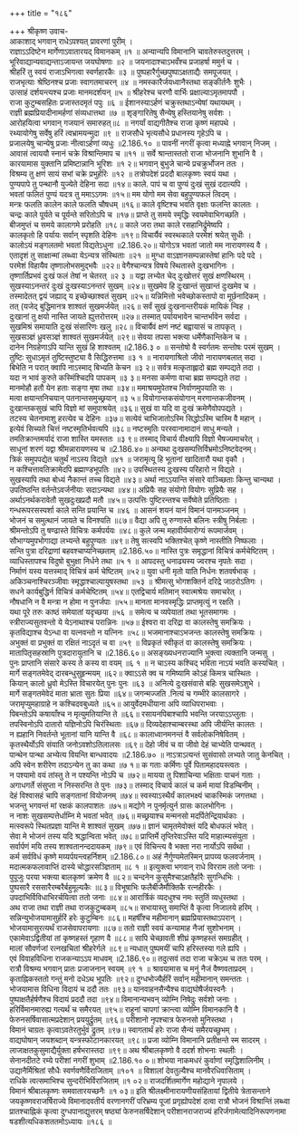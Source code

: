 +++
title = "१८६"

+++
श्रीकृष्ण उवाच-  
आकाशाद् भगवान् राधेऽपश्यत् प्रावरणां पुरीम् ।  
राज्ञाऽऽदिष्टेन मार्गेणाऽवातारयद् विमानकम् ॥१ ॥
अन्यान्यपि विमानानि चावतेरुस्तदुत्तरम् ।  
भूरिवाद्यान्यवाद्यन्ताऽजायन्त जयघोषणाः ॥२ ॥
जयनादाश्चाऽभवँश्च प्रजाहर्षा ममुर्न च ।  
श्रीहरिं तु स्वयं राजाऽभिगत्वा स्वर्णहारकैः ॥३ ॥
पुष्पहारैर्गुच्छपुष्पाऽक्षताद्यैः समपूजयत् ।  
राजभृत्याः श्रेष्ठिनश्च प्रजाः स्वागतमाचरन् ॥४ ॥
नमस्कारैर्जयध्वानैस्तथा सङ्कीर्तनैः शुभैः ।  
उत्साहं दर्शयन्त्यश्च प्रजाः मानमदर्शयन् ॥५ ॥
श्रीहरेश्च चरणौ वार्भिः प्रक्षाल्याऽमृतमापपौ ।  
राजा कुटुम्बसहितः प्रजास्तदमृतं पपुः ॥६ ॥
ईशानस्याऽर्हणं चक्रुस्तथाऽन्येषां यथायथम् ।  
राज्ञी ब्रह्मप्रियादीनामर्हणां संव्यधात्तथा ॥७ ॥
शृङ्गारितेषु सैन्येषु हस्तियानेषु सर्वशः ।  
आरोहयित्वा भगवान् गजयानं समारुहत्॥८ ॥
नगर्यां वाद्यगीतैश्च राजा कृष्णं महापथे ।  
रथ्यायोगेषु सर्वेषु हरिं त्वभ्रामयन्मुदा ॥९ ॥
राजसौधे भृत्यसौधे प्रधानस्य गृहेऽपि च ।  
प्रजालयेषु चान्येषु प्रजाः नीत्वाऽर्हणां व्यधुः ॥2.186.१० ॥
पावनीं नगरीं कृत्वा मध्याह्ने भगवान् निजम् ।  
आवासं त्वाययौ स्नानं चक्रे विश्रान्तिमाप च ॥११ ॥
सर्वे श्रान्तास्ततो राजा भोजनानि शुभानि वै ।  
कारयामास युक्तानि प्रमिष्टान्नानि भूरिशः ॥१ २॥
भगवान् बुभुजे चान्ये प्रचक्रुर्भोजन ततः ।  
विश्रम्य तु क्षणं सायं सभां चक्रे प्रभुर्हरिः ॥१२ ॥
तत्रोपदेशं प्रददौ बालकृष्णः स्वयं यथा ।  
पुण्यपापे तु पन्थानौ युज्येते देहिना सदा ॥१४॥
काले. पापं च वा पुण्यं दुःखं सुखं ददात्यपि ।  
भवतां फलितं पुण्यं यदत्र तु ममाऽऽगमः ॥१५॥
मम योगो मम सेवा बहुपुण्यफलं त्विदम् ।  
मन्त्रः फलति कालेन काले फलति चौषधम् ॥१६॥
काले वृष्टिश्च भवति वृक्षाः फलन्ति कालतः ।  
चन्द्रः काले पूर्यते च पूर्यन्ते सरितोऽपि च ॥१७॥
प्राप्ते तु समये स्मृद्धिः स्वयमेवाभिगच्छति ।  
बीजमुप्तं च समये कालागमे प्ररोहति ॥१८॥
काले जरा तथा काले रसहानिर्द्रुमेष्वपि ।  
कालकृतो हि पर्यायः सर्वान् स्पृशति देहिनः ॥१९॥
विचार्यैवं स्वस्थकाले परमेशं श्रयेत् सुधीः ।  
कालोऽयं मङ्गलतमो भवतां विद्यतेऽधुना ॥2.186.२०॥
योगोऽत्र भवतां जातो मम नारायणस्य वै ।  
एतादृशं तु साक्षान्मां लब्ध्वा येऽन्यत्र संस्थिताः ॥२१ ॥
मुग्धा वाऽज्ञानसम्पन्नास्तेषां हानिः पदे पदे ।  
परमेशं विहायैव तृष्णालोभसमुद्भवैः ॥२२॥
वेगैश्चान्यत्र विषये स्थितास्ते दुःखभागिनः ।  
तृष्णार्तिप्रभवं दुःखं फलं तेषां न चेतरत् ॥२ ३ ॥
यद्वा लभ्येत चेद् दुःखोत्तरं सुखं क्षणस्थिरम् ।  
सुखस्याऽनन्तरं दुःखं दुःखस्याऽनन्तरं सुखम् ॥२४॥
सुखमेव हि दुःखान्तं सुखान्तं दुःखमेव च ।  
तस्मादेतत् द्वयं जह्याद् य इच्छेच्छाश्वतं सुखम् ॥२५॥
यन्निमित्तो भवेच्छोकस्तापो वा मूर्छनादिकम् ।  
तत् (यजेद् बुद्धिमानत्र शाश्वतं सुखमर्जयेत् ॥२६॥
सर्वं सुखं दुःखनान्तरीयकं मायिकं न्विह ।  
दुःखानां तु क्षयो नास्ति जायते ह्युत्तरोत्तरम् ॥२७॥
तस्मात् पर्यायभावेन चान्तर्भावेन सर्वदा ।  
सुखमिश्रं समायाति दुःखं संसारिणः खलु ॥२८॥
विचार्यैवं क्षणं नष्टं बह्वायासं च तापकृत् ।  
सुखसञ्ज्ञं ध्रुवसञ्ज्ञं शाश्वतं सुखमर्जयेत् ॥२९॥
सेवया तपसा भक्त्या धर्मेणैकान्तिकेन च ।  
दानेन निग्रहेणाऽपि यान्ति सुखं हि शाश्वतम् ॥2.186.३ ० ॥
सन्तोषो वै स्वर्गतमः सन्तोषः परमं सुखम् ।  
तुष्टिः सुधाऽमृतं तुष्टिस्तुष्ट्या वै सिद्धिरुत्तमा ॥३ १ ॥
नारायणाश्रितो जीवो नारायणबलात् सदा ।  
बिभेति न परात् क्वापि नाऽस्माद् बिभ्यति केचन ॥३ २॥
सर्वत्र मत्कृताह्लादो ब्रह्म सम्पद्यते तदा ।  
यदा न भावं कुरुते कस्मिंश्चिदपि पापकम् ॥३ ३॥
मनसा कर्मणा वाचा ब्रह्म सम्पद्यते तदा ।  
मानमोहौ हतौ येन हताः सङ्गा मृषा तथा ॥३४॥
ममाश्रयमुपेतश्च निर्वाणमुपयाति सः ।  
मत्वा क्षयान्तनिचयान् पतनान्तसमुच्छ्रयान् ॥३ ५॥
वियोगान्तकसंयोगान् मरणान्तकजीवनम् ।  
दुःखान्तकसुखं चापि विज्ञो मां समुपाश्रयेत् ॥३६॥
सुखं वा यदि वा दुःखं क्रमेणैवोपपद्यते ।  
तटस्य चेतनामाशु हरत्येव च देहिनः ॥३७॥
सत्येवं चाभिजातोऽस्मि सिद्धोऽस्मि चास्मि वै महान् ।  
इत्येवं सिच्यते चित्तं नष्टस्मृतिर्भवत्यपि ॥३८॥
नष्टस्मृतिः परस्वानामादानं साधु मन्यते ।  
तमतिक्रान्तमर्यादं राजा शास्ति यमस्ततः ॥३ ९॥
तस्माद् विचार्य वीक्ष्यापि विज्ञो भैषज्यमाचरेत् ।  
साधूनां शरणं यद्वा श्रीमन्नारायणस्य च ॥2.186.४०॥
अन्यथा दुःखसम्पत्तिर्विभ्रमोऽनिष्टवेदनम्।  
त्रिकं समुपपद्येत चतुर्थं नाऽस्य विद्यते ॥४१ ॥
जरामृत्यू हि भूतानां खादितारौ यथा वृकौ ।  
न कश्चित्तावतिक्रामेदपि ब्रह्माण्डभूपतिः ॥४२॥
उपस्थितस्य दुःखस्य परिहारो न विद्यते ।  
सुखस्यापि तथा बोध्यं नैकान्तं तच्च विद्यते ॥४३॥
अर्था नाऽऽयान्ति संसारे वाञ्च्छिताः किन्तु चान्यथा ।  
उपतिष्ठन्ति वर्तन्तेऽवर्जनीयाः सदाऽन्यथा ॥४४॥
अप्रियैः सह संयोगो वियोगः सुप्रियैः सह ।  
अर्थाऽनर्थकरावेतौ सुखदुःखप्रदौ मतौ ॥४५॥
उत्पत्तिः पुष्टिरन्तश्च सर्वेष्वेते प्रतिष्ठिताः ।  
गन्धरूपरसस्पर्शा काले सन्ति प्रयान्ति च ॥४६ ॥
आसनं शयनं यानं विमानं पानमञ्जनम् ।  
भोजनं च समुत्थानं जायते च विनश्यति ॥८७॥
वैद्या अपि तु रुग्णास्ते बलिनः स्त्रीषु निर्बलाः ।  
श्रीमन्तोऽपि तु षण्ढास्ते विचित्रः कर्मपर्ययः ॥४८॥
कुले जन्म महावीर्यमारोग्यं रूपमार्जवम् ।  
सौभाग्यमुपभोगाद्या लभ्यन्ते बहुपुण्यतः ॥४९॥
तेषु सत्स्वपि भक्तिश्चेत् कृष्णे नास्तीति निष्फलाः ।  
सन्ति पुत्रा दरिद्राणां बहवश्चाप्यनिच्छताम् ॥2.186.५०॥
नास्ति पुत्रः समृद्धानां विचित्रं कर्मचेष्टितम् ।  
व्याधिस्तापश्च विदुषो बुभुक्षा निर्धने तथा ॥५ १ ॥
आपदस्तु धनाढ्यस्य ज्वरश्च नृपतेः सदा ।  
निर्माणं यस्य यत्तस्माद् विचित्रं कर्म चेष्टितम् ॥५२॥
युवा धनी मृतो याति निर्धनः शतवर्षभाक् ।  
अकिञ्चनाश्चिरञ्जीवाः स्मृद्धाश्चाल्पायुषस्तथा ॥५३ ॥
श्रीमत्सु भोगशक्तिर्न दरिद्रे जाठरोऽतिगः ।  
सधने कार्यबुद्धिर्न विचित्रं कर्मचेष्टितम् ॥५४॥
एतद्विचार्य मतिमान् स्वात्मश्रेयः समाचरेत् ।  
नौषधानि न वै मन्त्रा न होमा न पुनर्जपाः ॥५५॥
मानता मानवस्मृद्धिः प्राप्तमृत्युं न रक्षति ।  
यथा पूरे तरुः काष्ठं समेयातां यदृच्छया ॥५६ ॥
समेत्य च व्यपेयातां तथा भूतसमागमः ।  
स्त्रीराज्यसुतवन्तो ये येऽनाथाश्च परान्निनः ॥५७॥
ईश्वरा वा दरिद्रा वा कालस्तेषु समक्रियः ।  
कृतविद्याश्च येऽन्धा वा यत्नवन्तो न यत्निनः ॥५८॥
भजमानाश्चाऽभजन्तः कालस्तेषु समक्रियः ।  
अभुक्तं वा प्रभुक्तं वा रक्षितं नाऽदृतं च वा ॥५९ ॥
विप्रकृतं स्वीकृतं वा कालस्तेषु समक्रियः ।  
मातापितृसहस्राणि पुत्रदारायुतानि च ॥2.186.६०॥
असङ्ख्यधनराज्यानि भुक्त्वा त्यक्तानि जन्मसु ।  
पुनः प्राप्तानि संसारे कस्य ते कस्य वा वयम् ॥६ १ ॥
न चाऽस्य कश्चिद् भविता नाऽयं भवति कस्यचित् ।  
मार्गे सङ्गतमेवेद् दारबन्धुसुहृन्मयम् ॥६२॥
क्वाऽऽसे क्व च गमिष्यामि कोऽहं किमत्र चास्थितः ।  
कियान् कालो ध्रुवो मेऽस्ति विचारयेत् पुनः पुनः ॥६३ ॥
अनित्ये दुःखसंवासे बहिः सुखसमेऽशुभे ।  
मार्गे सङ्गतमेवेदं माता भ्राता सुतः प्रिया ॥६४॥
जगन्मज्जति .नित्यं च गम्भीरे कालसागरे ।  
जरामृप्युमहाग्राहे न कश्चिदवबुध्यते ॥६५॥
आयुर्वेदमधीयाना अपि व्याधिपराभवाः ।  
पिबन्तोऽपि कषायाँश्च न मृत्युमतियान्ति ते ॥६६॥
रसायनपिबाश्चापि भवन्ति जरयाऽऽप्लुताः ।  
तपस्विनोऽपि दातारो यज्ञिनोऽपि चिरंस्थिताः ॥६७॥
दिव्यदेहाश्चाम्बरस्था अपि जीर्यन्ति कालतः ।  
न ह्यहानि निवर्तन्ते भूतानां यानि यान्ति वै ॥६८॥
कालाध्वानमनन्तं वै सर्वलोकनिषेवितम् ।  
कृतस्थैर्योऽपि संयाति जनोऽवशोऽतिलालसः ॥६९॥
देहो जीवं च वा जीवो देहं चाभ्येति पान्थवत् ।  
पान्थेन पान्था अभ्येत्य वियन्ति बान्धवादयः ॥2.186.७० ॥
नाऽत्राऽत्यन्तं सुसंवासो लभ्यते जातु केनचित् ।  
अपि स्वेन शरीरेण तदाऽन्येन तु का कथा ॥७ १॥
क गताः कर्मिणः पूर्वे पितामहादयस्त्वतः ।  
न पश्यामो वयं तांस्तु ते न पश्यन्ति नोऽपि च ॥७२॥
मायया तु पिशाचिन्या भक्षिताः पाचनं गताः ।  
अगाधगर्ते संसुप्ता न निस्सरन्ति ते पुनः ॥७३॥
तस्माद् विचार्य कालं च कर्म मायां विडम्बिनीम् ।  
देहं विश्वासहं चापि सङ्गतानां वियोजनम् ॥७४॥
स्वस्याऽस्थैर्यं कालभक्ष्यं चाकस्मिकं जगत्तथा ।  
भजन्तु भगवन्तं मां रक्षकं कालपाशतः ॥७५॥
मद्योगे न पुनर्मृत्युर्न ग्रासः कालभोगिनः ।  
न नाशः सुखसम्पत्तेर्धाम्नि मे भवतां भवेत् ॥७६॥
मच्छ्रयाश्च मन्मनसो मदर्पितेन्द्रियार्थकाः ।  
मत्स्वरूपे स्थितप्रज्ञा यान्ति मे शाश्वतं सुखम् ॥७७॥
ज्ञानं चामृतमेवोक्तं यदि बोधफलं भवेत् ।  
सेवा मे भोजनं तस्य यदि श्रद्धान्विता भवेत् ॥७८॥
प्राप्तिर्मे तृप्तिरेवाऽस्ति यदि माहात्म्यसंयुता ।  
सर्वार्पणं मयि तस्य शाश्वतानन्ददायकम् ॥७९॥
एवं विचिन्त्य वै भक्ता नरा नार्योऽपि सर्वथा ।  
कर्म सर्वविधं कृष्णे मय्यर्पयन्त्वहर्निशम् ॥2.186.८०॥
अहं नैर्गुण्यमेतस्मिन् प्रापय्य फलवर्जनाम् ।  
मदात्मकफलावाप्तिं दास्ये चोद्धारसञ्ज्ञिताम् ॥८ १ ॥
इत्युक्त्वा भगवान् राधे विरराम ततो जनाः ।  
पुपूजुः परया भक्त्या बालकृष्णं क्रमेण वै ॥८२॥
चन्दनेन कुसुमैश्चाऽक्षतैर्हारैः सुगन्धिभिः ।  
पुष्पसारै रससारैरम्बरैर्बहुमूल्यकैः ॥८३॥
विभूषाभिः फलैर्बीजैर्मौक्तिकै रत्नहीरकैः ।  
उपदाभिर्विविधाभिरर्चयित्वा ततो जनाः ॥८४॥
आरार्त्रिकं व्यदधुश्च नमः स्तुतिं व्यधुस्तथा ।  
अथ राजा तथा राज्ञी तथा राजकुटुम्बकम् ॥८५॥
सभायास्तु समाप्तिं वै कृत्वा निजालये हरिम् ।  
सन्निन्युभोजयामासुर्हरिं हरेः कुटुम्बिनः ॥८६॥
महर्षींश्च महीमानान् ब्रह्मप्रियास्तथाऽपरान् ।  
भोजयामासुरत्यर्थं राजसेवापरायणाः ॥८७॥
ततो राज्ञी स्वयं कन्यामाह नैजां सुशोभनाम् ।  
एकामेवाऽद्वितीयां तां कृष्णहस्तं गृहाण वै ॥८८॥
सापि चेच्छावती शीघ्रं कृष्णहस्तं समग्रहीत् ।  
मालां सौवर्णजां रत्नखचितां श्रीहरेर्गले ॥८९॥
न्यधात् पुष्पमयीं चापि हरिस्तस्या गले ह्यपि ।  
एवं विवाहविधिना राजकन्याऽऽप माधवम् ॥2.186.९०॥
तदुत्सवं तदा राजा चक्रेऽथ च ततः परम् ।  
रात्रौ विश्रम्य भगवान् प्रातः प्रजाजनान् स्वयम् ॥९ १ ॥
श्रावयामास च मनुं नैजं वैष्णवताप्रदम् ।  
कृताह्निकस्ततो गन्तुं मनो दधेऽथ भूपतिः ॥९२॥
दुग्धभोज्यैर्हरिं सर्वान् महीमानान् समन्ततः ।  
भोजयामास विधिना विदायं च ददौ ततः ॥९३॥
यानवाहनसैन्यैश्च वाद्यघोषैर्जयस्वनैः ।  
पुष्पाक्षतैर्हर्षणैश्च विदायं प्रददौ तदा ॥९४॥
विमानान्यभवन् व्योम्नि निषेदुः सर्वशो जनाः ।  
हरिर्विमानमारुह्य गत्यर्थं च समैरयत् ॥९५॥
राहूनां चापगां क्रान्त्वा व्योम्नि विमानकानि वै ।  
फेरुनसर्षिवासात्मप्रदेशान् प्रययुर्द्रुतम् ॥९६॥
परीशानो नृपश्चात्र फेरुनसो मुनिस्तथा ।  
विमानं चाग्रतः कृत्वाऽवतेरतुर्भुवं द्रुतम् ॥९७॥
स्वागतार्थं हरेः राजा सैन्यं समैरयच्छुभम् ।  
वाद्यघोषान् जयशब्दान् यन्त्रस्फोटानकारयत् ॥९८॥
प्रजा व्योम्नि विमानानि प्रतीक्षन्ते स्म सादरम् ।  
लाजाक्षतकुसुमाद्यैर्युक्ता हर्षभरास्तदा ॥९९॥
अथ श्रीबालकृष्णो वै ददर्श शोभनाः स्थलीः ।  
सेनानदीतटे रम्ये परीशां नगरीं शुभाम् ॥2.186.१० ०॥
शोभया नाकमधरं कुर्वाणां स्मृद्धिशालिनीम् ।  
उद्यानैर्मिश्रितां सौधैः स्वर्णवणैर्विराजिताम् ॥१०१ ॥
विशालां देवतुल्यैश्च मानवैरधिवासिताम् ।  
राधिके त्वत्समाभिश्च सुन्दरीभिर्विराजिताम् ॥१ ०२॥
राजदर्शितमार्गेण महोद्याने नृपालये ।  
विमानं श्रीबालकृष्णः समवातारयच्छनैः ॥१ ०३॥
इति श्रीलक्ष्मीनारायणीयसंहितायां द्वितीये त्रेतासन्ताने जयकृष्णवराजर्षिराज्ये विमानादवतीर्य वरणानगरीं परिभ्रम्य पूजां प्रगृह्योपदेशं दत्वा रात्रौ भोजनं विश्रान्तिं लब्ध्वा प्रातश्चाह्निकं कृत्वा दुग्धपानाद्युत्तरम् षष्ठ्यां फेरुनसर्षिदेशान् परीशानराजराज्यं हरिर्जगामेत्यादिनिरूपणनामा षडशीत्यधिकशततमोऽध्यायः ॥१८६ ॥
    
